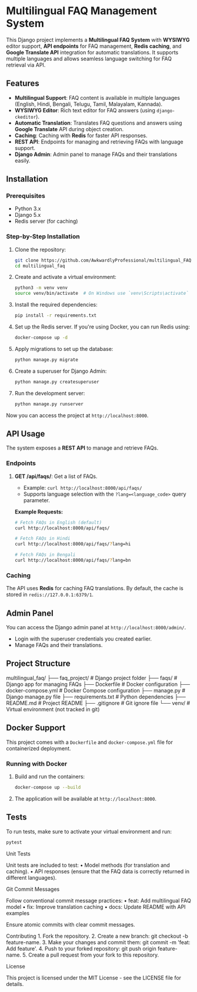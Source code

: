 # Multilingual FAQ Management System

This Django project implements a **Multilingual FAQ System** with **WYSIWYG** editor support, **API endpoints** for FAQ management, **Redis caching**, and **Google Translate API** integration for automatic translations. It supports multiple languages and allows seamless language switching for FAQ retrieval via API.

## Features

- **Multilingual Support**: FAQ content is available in multiple languages (English, Hindi, Bengali, Telugu, Tamil, Malayalam, Kannada).
- **WYSIWYG Editor**: Rich text editor for FAQ answers (using `django-ckeditor`).
- **Automatic Translation**: Translates FAQ questions and answers using **Google Translate** API during object creation.
- **Caching**: Caching with **Redis** for faster API responses.
- **REST API**: Endpoints for managing and retrieving FAQs with language support.
- **Django Admin**: Admin panel to manage FAQs and their translations easily.

## Installation

### Prerequisites

- Python 3.x
- Django 5.x
- Redis server (for caching)

### Step-by-Step Installation

1. Clone the repository:

    ```bash
    git clone https://github.com/AwkwardlyProfessional/multilingual_FAQ.git
    cd multilingual_faq
    ```

2. Create and activate a virtual environment:

    ```bash
    python3 -m venv venv
    source venv/bin/activate  # On Windows use `venv\Scripts\activate`
    ```

3. Install the required dependencies:

    ```bash
    pip install -r requirements.txt
    ```

4. Set up the Redis server. If you're using Docker, you can run Redis using:

    ```bash
    docker-compose up -d
    ```

5. Apply migrations to set up the database:

    ```bash
    python manage.py migrate
    ```

6. Create a superuser for Django Admin:

    ```bash
    python manage.py createsuperuser
    ```

7. Run the development server:

    ```bash
    python manage.py runserver
    ```

Now you can access the project at `http://localhost:8000`.

## API Usage

The system exposes a **REST API** to manage and retrieve FAQs.

### Endpoints

1. **GET /api/faqs/**: Get a list of FAQs.
    - Example: `curl http://localhost:8000/api/faqs/`
    - Supports language selection with the `?lang=<language_code>` query parameter.

    **Example Requests:**
    ```bash
    # Fetch FAQs in English (default)
    curl http://localhost:8000/api/faqs/

    # Fetch FAQs in Hindi
    curl http://localhost:8000/api/faqs/?lang=hi

    # Fetch FAQs in Bengali
    curl http://localhost:8000/api/faqs/?lang=bn
    ```

### Caching

The API uses **Redis** for caching FAQ translations. By default, the cache is stored in `redis://127.0.0.1:6379/1`.

## Admin Panel

You can access the Django admin panel at `http://localhost:8000/admin/`.
- Login with the superuser credentials you created earlier.
- Manage FAQs and their translations.

## Project Structure
multilingual_faq/
├── faq_project/                # Django project folder
├── faqs/                       # Django app for managing FAQs
├── Dockerfile                  # Docker configuration
├── docker-compose.yml          # Docker Compose configuration
├── manage.py                   # Django manage.py file
├── requirements.txt            # Python dependencies
├── README.md                   # Project README
├── .gitignore                  # Git ignore file
└── venv/                       # Virtual environment (not tracked in git)

## Docker Support

This project comes with a `Dockerfile` and `docker-compose.yml` file for containerized deployment.

### Running with Docker

1. Build and run the containers:

    ```bash
    docker-compose up --build
    ```

2. The application will be available at `http://localhost:8000`.

## Tests

To run tests, make sure to activate your virtual environment and run:

```bash
pytest
```

Unit Tests

Unit tests are included to test:
	•	Model methods (for translation and caching).
	•	API responses (ensure that the FAQ data is correctly returned in different languages).

Git Commit Messages

Follow conventional commit message practices:
	•	feat: Add multilingual FAQ model
	•	fix: Improve translation caching
	•	docs: Update README with API examples

Ensure atomic commits with clear commit messages.

Contributing
	1.	Fork the repository.
	2.	Create a new branch: git checkout -b feature-name.
	3.	Make your changes and commit them: git commit -m 'feat: Add feature'.
	4.	Push to your forked repository: git push origin feature-name.
	5.	Create a pull request from your fork to this repository.

License

This project is licensed under the MIT License - see the LICENSE file for details.
